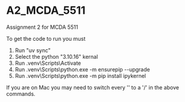 # A2_MCDA_5511
Assignment 2 for MCDA 5511

To get the code to run you must

1. Run "uv sync"
2. Select the python "3.10.16" kernal
3. Run .venv\Scripts\Activate
4. Run .venv\Scripts\python.exe -m ensurepip --upgrade
5. Run .venv\Scripts\python.exe -m pip install ipykernel

If you are on Mac you may need to switch every '' to a '/' in the above commands.
